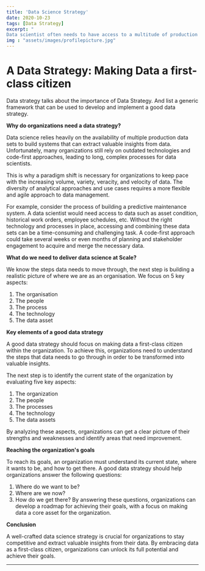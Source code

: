 ```yaml
---
title: 'Data Science Strategy'
date: 2020-10-23
tags: [Data Strategy]
excerpt: "
Data scientist often needs to have access to a multitude of production data sets to be able to build systems that can churn valuable insights from data. Many organisation still uses last century's technology and a code-first approach: hence why data scientist are often stuck in long, painful waterfall processes. A paradigm shift is required for an organisation to be able to deal with the volume, variety, veracity and velocity of data. The multitude of analytical approaches and diversity of use cases require much more flexible and agile use of data."
img : "assets/images/profilepicture.jpg"
---
```





# A Data Strategy: Making Data a first-class citizen

Data strategy talks about the importance of Data Strategy. And list a generic framework that can be used to develop and implement a good data strategy.

**Why do organizations need a data strategy?**

Data science relies heavily on the availability of multiple production data sets to build systems that can extract valuable insights from data. Unfortunately, many organizations still rely on outdated technologies and code-first approaches, leading to long, complex processes for data scientists.

This is why a paradigm shift is necessary for organizations to keep pace with the increasing volume, variety, veracity, and velocity of data. The diversity of analytical approaches and use cases requires a more flexible and agile approach to data management.

For example, consider the process of building a predictive maintenance system. A data scientist would need access to data such as asset condition, historical work orders, employee schedules, etc. Without the right technology and processes in place, accessing and combining these data sets can be a time-consuming and challenging task. A code-first approach could take several weeks or even months of planning and stakeholder engagement to acquire and merge the necessary data.

**What do we need to deliver data science at Scale?**

We know the steps data needs to move through, the next step is building a realistic picture of where we are as an organisation. We focus on 5 key aspects:

1. The organisation
2. The people
3. The process
4. The technology
5. The data asset

**Key elements of a good data strategy**

A good data strategy should focus on making data a first-class citizen within the organization. To achieve this, organizations need to understand the steps that data needs to go through in order to be transformed into valuable insights.

The next step is to identify the current state of the organization by evaluating five key aspects:

1. The organization
2. The people
3. The processes
4. The technology
5. The data assets

By analyzing these aspects, organizations can get a clear picture of their strengths and weaknesses and identify areas that need improvement.

**Reaching the organization's goals**

To reach its goals, an organization must understand its current state, where it wants to be, and how to get there. A good data strategy should help organizations answer the following questions:

1. Where do we want to be?
2. Where are we now?
3. How do we get there?
By answering these questions, organizations can develop a roadmap for achieving their goals, with a focus on making data a core asset for the organization.

**Conclusion**

A well-crafted data science strategy is crucial for organizations to stay competitive and extract valuable insights from their data. By embracing data as a first-class citizen, organizations can unlock its full potential and achieve their goals.

---
